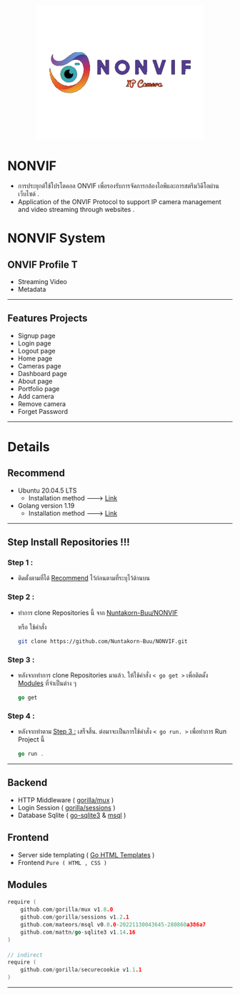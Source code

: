 <p align="center">
	<img height="300" src="https://github.com/Nuntakorn-Buu/NONVIF/blob/main/view/front-end/asset/images/logo-3.png?raw=true">
</p>

# NONVIF
* การประยุกต์ใช้โปรโตคอล ONVIF เพื่อรองรับการจัดการกล้องไอพีและการสตรีมวิดีโอผ่านเว็บไซต์ .
* Application of the ONVIF Protocol to support IP camera management and video streaming through websites .

# NONVIF System
## ONVIF Profile T 
- Streaming Video
- Metadata
---
## Features Projects
- Signup page
- Login page
- Logout page
- Home page
- Cameras page
- Dashboard page
- About page
- Portfolio page
- Add camera
- Remove camera
- Forget Password
---
# Details
## Recommend
- Ubuntu 20.04.5 LTS
    - Installation method ---> [Link](https://youtu.be/QKn5U2esuRk)
- Golang version 1.19
    - Installation method ---> [Link](https://www.dropbox.com/scl/fi/9clhqzmcuk0gcjgby2h38/Golang.paper?dl=0&rlkey=pipvjgui4256g0wn4sp2aoklj)
---
## Step Install Repositories !!!
### Step 1 :
- ติดตั้งตามที่ได้ [Recommend](#recommend) ไว้ก่อนตามที่ระบุไว้ด้านบน
### Step 2 :
- ทำการ clone Repositories นี้ จาก [Nuntakorn-Buu/NONVIF](https://github.com/Nuntakorn-Buu/NONVIF)

  หรือ ใช้คำสั่ง
  ```bash
  git clone https://github.com/Nuntakorn-Buu/NONVIF.git
  ```
### Step 3 :
- หลังจากทำการ clone Repositories มาแล้ว. ให้ใช้คำสั่ง ```< go get >``` เพื่อติตดั้ง [Modules](#modules) ที่จำเป็นต่าง ๆ
    ```go
    go get
    ```
### Step 4 :
- หลังจากทำตาม [Step 3 :](#step-3) เสร็จสิ้น. ต่อมาจะเป็นการใช้คำสั่ง ```< go run. >``` เพื่อทำการ Run Project นี้
    ```go
    go run .
    ```

---

## Backend
- HTTP Middleware ( [gorilla/mux](https://github.com/gorilla/mux) )
- Login Session ( [gorilla/sessions](https://github.com/gorilla/sessions) )
- Database Sqlite ( [go-sqlite3](https://github.com/mattn/go-sqlite3) & [msql](https://github.com/mateors/msql) )
## Frontend
- Server side templating ( [Go HTML Templates](https://pkg.go.dev/html/template) )
- Frontend ```Pure ( HTML , CSS )```
## Modules
```go
require (
    github.com/gorilla/mux v1.8.0
	github.com/gorilla/sessions v1.2.1
	github.com/mateors/msql v0.0.0-20221130043645-280860a386a7
	github.com/mattn/go-sqlite3 v1.14.16
)

// indirect
require (
    github.com/gorilla/securecookie v1.1.1
) 
```
---